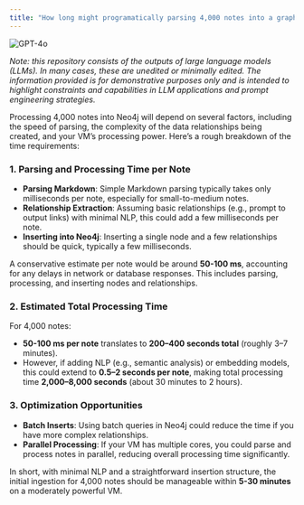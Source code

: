 ```yaml
---
title: "How long might programatically parsing 4,000 notes into a graph database take"
---
```

![GPT-4o](https://img.shields.io/badge/GPT--4o-3333FF?style=for-the-badge&logo=openai&logoColor=white)



*Note: this repository consists of the outputs of large language models (LLMs). In many cases, these are unedited or minimally edited. The information provided is for demonstrative purposes only and is intended to highlight constraints and capabilities in LLM applications and prompt engineering strategies.*


Processing 4,000 notes into Neo4j will depend on several factors, including the speed of parsing, the complexity of the data relationships being created, and your VM’s processing power. Here’s a rough breakdown of the time requirements:

### 1. **Parsing and Processing Time per Note**
   - **Parsing Markdown**: Simple Markdown parsing typically takes only milliseconds per note, especially for small-to-medium notes.
   - **Relationship Extraction**: Assuming basic relationships (e.g., prompt to output links) with minimal NLP, this could add a few milliseconds per note.
   - **Inserting into Neo4j**: Inserting a single node and a few relationships should be quick, typically a few milliseconds.

A conservative estimate per note would be around **50-100 ms**, accounting for any delays in network or database responses. This includes parsing, processing, and inserting nodes and relationships.

### 2. **Estimated Total Processing Time**
For 4,000 notes:
   - **50-100 ms per note** translates to **200–400 seconds total** (roughly 3–7 minutes).
   - However, if adding NLP (e.g., semantic analysis) or embedding models, this could extend to **0.5–2 seconds per note**, making total processing time **2,000–8,000 seconds** (about 30 minutes to 2 hours).

### 3. **Optimization Opportunities**
   - **Batch Inserts**: Using batch queries in Neo4j could reduce the time if you have more complex relationships.
   - **Parallel Processing**: If your VM has multiple cores, you could parse and process notes in parallel, reducing overall processing time significantly.

In short, with minimal NLP and a straightforward insertion structure, the initial ingestion for 4,000 notes should be manageable within **5-30 minutes** on a moderately powerful VM.